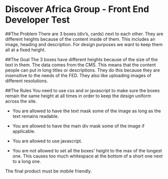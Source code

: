 # Discover Africa Group - Front End Developer Test
##The Problem
There are 3 boxes (div’s, cards) next to each other. They are different heights because of the content inside of them. This includes an image, heading and description. For design purposes we want to keep them all at a fixed height.

##The Goal
The 3 boxes have different heights because of the size of the text in them. The data comes from the CMS. This means that the content people can put in long titles or descriptions. They do this because they are insensitive to the needs of the FED. They also like uploading images of different resolutions. 

##The Rules
You need to use css and or javascript to make sure the boxes remain the same height at all times in order to keep the design uniform across the site. 

- You are allowed to have the text mask some of the image as long as the text remains readable. 
- You are allowed to have the main div mask some of the image if applicable. 
- You are allowed to use javascript.

- You are not allowed to set all the boxes' height to the max of the longest one. This causes too much whitespace at the bottom of a short one next to a long one.

The final product must be mobile friendly.


